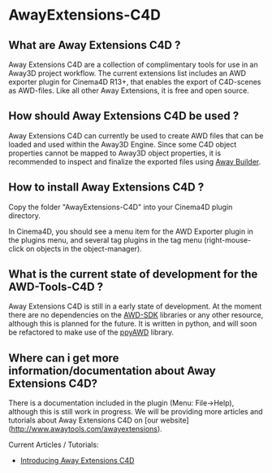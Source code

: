 AwayExtensions-C4D
==================


## What are Away Extensions C4D ?

Away Extensions C4D are a collection of complimentary tools for use in an Away3D project workflow. 
The current extensions list includes an AWD exporter plugin for Cinema4D R13+, that enables the export of C4D-scenes as AWD-files. 
Like all other Away Extensions, it is free and open source. 


## How should Away Extensions C4D be used ?

Away Extensions C4D can currently be used to create AWD files that can be loaded and used within the Away3D Engine. 
Since some C4D object properties cannot be mapped to Away3D object properties, 
it is recommended to inspect and finalize the exported files using [Away Builder](http://www.awaytools.com/awaybuilder).


## How to install Away Extensions C4D ?

Copy the folder "AwayExtensions-C4D" into your Cinema4D plugin directory. 

In Cinema4D, you should see a menu item for the AWD Exporter plugin in the plugins menu, 
and several tag plugins in the tag menu (right-mouse-click on objects in the object-manager).


## What is the current state of development for the AWD-Tools-C4D ?

Away Extensions C4D is still in a early state of development. 
At the moment there are no dependencies on the [AWD-SDK](https://github.com/awaytools/awd-sdk) libraries or any other resource, 
although this is planned for the future. It is written in python, 
and will soon be refactored to make use of the [ppyAWD](https://github.com/awaytools/awd-sdk/tree/master/python-ppyawd) library.


## Where can i get more information/documentation about Away Extensions C4D?

There is a documentation included in the plugin (Menu: File->Help), although this is still work in progress. 
We will be providing more articles and tutorials about Away Extensions C4D on [our website] (http://www.awaytools.com/awayextensions).

Current Articles / Tutorials:

* [Introducing Away Extensions C4D](http://www.awaytools.com/awayextensions/introducing-awayextensionsc4d)